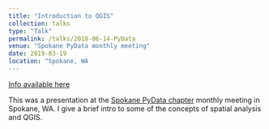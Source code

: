 ```yaml
---
title: "Introduction to QGIS"
collection: talks
type: "Talk"
permalink: /talks/2018-06-14-PyData
venue: "Spokane PyData monthly meeting"
date: 2019-03-19
location: "Spokane, WA
---
```


[Info available here](https://www.meetup.com/PyData-Spokane/events/251211237/)

This was a presentation at the [Spokane PyData chapter](https://www.meetup.com/PyData-Spokane/) monthly meeting in Spokane, WA. I give a brief intro to some of the concepts of spatial analysis and QGIS.


